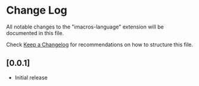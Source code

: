# Change Log

All notable changes to the "imacros-language" extension will be documented in this file.

Check [Keep a Changelog](http://keepachangelog.com/) for recommendations on how to structure this file.

## [0.0.1]

- Initial release
